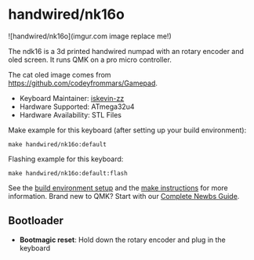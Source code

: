 # handwired/nk16o

![handwired/nk16o](imgur.com image replace me!)

The ndk16 is a 3d printed handwired numpad with an rotary encoder and oled screen. It runs QMK on a pro micro controller.

The cat oled image comes from https://github.com/codeyfrommars/Gamepad.

* Keyboard Maintainer: [iskevin-zz](https://github.com/itskevin-zz)
* Hardware Supported: ATmega32u4
* Hardware Availability: STL Files

Make example for this keyboard (after setting up your build environment):

    make handwired/nk16o:default

Flashing example for this keyboard:

    make handwired/nk16o:default:flash

See the [build environment setup](https://docs.qmk.fm/#/getting_started_build_tools) and the [make instructions](https://docs.qmk.fm/#/getting_started_make_guide) for more information. Brand new to QMK? Start with our [Complete Newbs Guide](https://docs.qmk.fm/#/newbs).

## Bootloader

* **Bootmagic reset**: Hold down the rotary encoder and plug in the keyboard